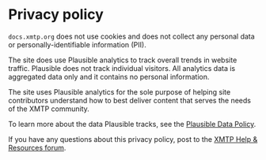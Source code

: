 # Privacy policy

`docs.xmtp.org` does not use cookies and does not collect any personal data or personally-identifiable information (PII).

The site does use Plausible analytics to track overall trends in website traffic. Plausible does not track individual visitors. All analytics data is aggregated data only and it contains no personal information.

The site uses Plausible analytics for the sole purpose of helping site contributors understand how to best deliver content that serves the needs of the XMTP community.

To learn more about the data Plausible tracks, see the [Plausible Data Policy](https://plausible.io/data-policy).

If you have any questions about this privacy policy, post to the [XMTP Help & Resources forum](https://community.xmtp.org/c/help/9).
